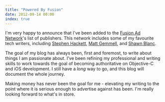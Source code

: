 ```yaml
---
title: "Powered By Fusion"
date: 2012-09-14 00:00
index: true
---
```


I'm very happy to announce that I've been added to the [Fusion Ad Network](http://fusionads.net)'s list of publishers. This network includes some of my favourite tech writers, including [Stephen Hackett](http://512pixels.net), [Matt Gemmell](http://mattgemmell.com), and [Shawn Blanc](http://shawnblanc.net).

The goal of my blog has always been, first and foremost, to write about things I am passionate about. I've been refining my professional and writing skills to work towards the goal of becoming authoritative on Objective-C and iOS development. I still have a _long_ way to go, and this blog will document the whole journey.

Making money has never been the goal for me - elevating my writing to the point where it is serious enough to advertise against has been. I'm really looking forward to what's in store.

<!-- more -->
